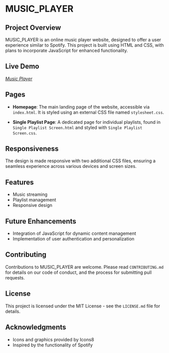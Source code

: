 
# MUSIC_PLAYER

## Project Overview
MUSIC_PLAYER is an online music player website, designed to offer a user experience similar to Spotify. This project is built using HTML and CSS, with plans to incorporate JavaScript for enhanced functionality.
## Live Demo
<i>
<a href="https://thirsty-ramanujan-hello234.netlify.app/">Music Player</a></i>

## Pages
- **Homepage**: The main landing page of the website, accessible via `index.html`. It is styled using an external CSS file named `stylesheet.css`.


- **Single Playlist Page**: A dedicated page for individual playlists, found in `Single Playlist Screen.html` and styled with `Single Playlist Screen.css`.


## Responsiveness
The design is made responsive with two additional CSS files, ensuring a seamless experience across various devices and screen sizes.

## Features
- Music streaming
- Playlist management
- Responsive design

## Future Enhancements
- Integration of JavaScript for dynamic content management
- Implementation of user authentication and personalization

## Contributing
Contributions to MUSIC_PLAYER are welcome. Please read `CONTRIBUTING.md` for details on our code of conduct, and the process for submitting pull requests.

## License
This project is licensed under the MIT License - see the `LICENSE.md` file for details.

## Acknowledgments
- Icons and graphics provided by Icons8
- Inspired by the functionality of Spotify

